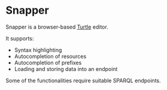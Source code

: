 Snapper
====

Snapper is a browser-based [Turtle](http://www.w3.org/TR/turtle/) editor.

It supports:
* Syntax highlighting
* Autocompletion of resources
* Autocompletion of prefixes
* Loading and storing data into an endpoint

Some of the functionalities require suitable SPARQL endpoints.
